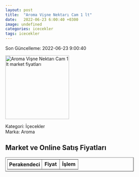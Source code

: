 ```yaml
---
layout: post
title:  "Aroma Vişne Nektarı Cam 1 lt"
date:   2022-06-23 6:00:40 +0300
image: undefined
categories: icecekler
tags: icecekler
---
```


Son Güncelleme: 2022-06-23 9:00:40

<img src="undefined" width="200" alt="Aroma Vişne Nektarı Cam 1 lt market fiyatları" />

Kategori: İçecekler
<br />
Marka: Aroma

<h2>Market ve Online Satış Fiyatları</h2>

<table border="1" style="padding: 5px;width:80%;">
  <tr>
    <td style="padding: 5px;"><strong>Perakendeci</strong></td>
    <td><strong>Fiyat</strong></td>
    <td><strong>İşlem</strong></td>
  </tr>
  
</table>
